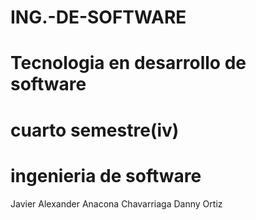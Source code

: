 # ING.-DE-SOFTWARE
# Tecnologia en desarrollo de software
# cuarto semestre(iv)
# ingenieria de software
Javier Alexander Anacona Chavarriaga
Danny Ortiz
